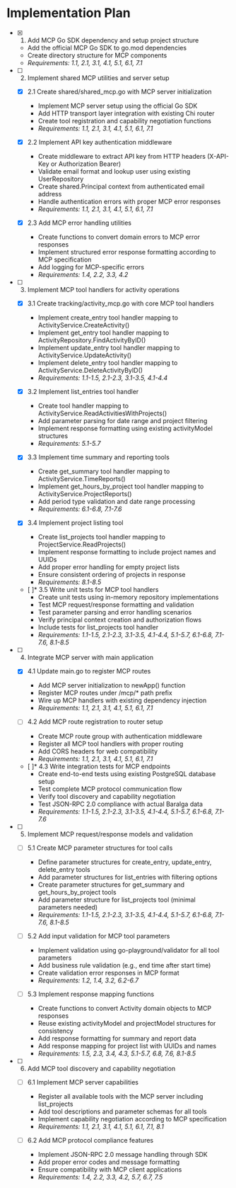 # Implementation Plan

- [x] 1. Add MCP Go SDK dependency and setup project structure
  - Add the official MCP Go SDK to go.mod dependencies
  - Create directory structure for MCP components
  - _Requirements: 1.1, 2.1, 3.1, 4.1, 5.1, 6.1, 7.1_

- [ ] 2. Implement shared MCP utilities and server setup
  - [x] 2.1 Create shared/shared_mcp.go with MCP server initialization
    - Implement MCP server setup using the official Go SDK
    - Add HTTP transport layer integration with existing Chi router
    - Create tool registration and capability negotiation functions
    - _Requirements: 1.1, 2.1, 3.1, 4.1, 5.1, 6.1, 7.1_

  - [x] 2.2 Implement API key authentication middleware
    - Create middleware to extract API key from HTTP headers (X-API-Key or Authorization Bearer)
    - Validate email format and lookup user using existing UserRepository
    - Create shared.Principal context from authenticated email address
    - Handle authentication errors with proper MCP error responses
    - _Requirements: 1.1, 2.1, 3.1, 4.1, 5.1, 6.1, 7.1_

  - [x] 2.3 Add MCP error handling utilities
    - Create functions to convert domain errors to MCP error responses
    - Implement structured error response formatting according to MCP specification
    - Add logging for MCP-specific errors
    - _Requirements: 1.4, 2.2, 3.3, 4.2_

- [ ] 3. Implement MCP tool handlers for activity operations
  - [x] 3.1 Create tracking/activity_mcp.go with core MCP tool handlers
    - Implement create_entry tool handler mapping to ActivityService.CreateActivity()
    - Implement get_entry tool handler mapping to ActivityRepository.FindActivityByID()
    - Implement update_entry tool handler mapping to ActivityService.UpdateActivity()
    - Implement delete_entry tool handler mapping to ActivityService.DeleteActivityByID()
    - _Requirements: 1.1-1.5, 2.1-2.3, 3.1-3.5, 4.1-4.4_

  - [x] 3.2 Implement list_entries tool handler
    - Create tool handler mapping to ActivityService.ReadActivitiesWithProjects()
    - Add parameter parsing for date range and project filtering
    - Implement response formatting using existing activityModel structures
    - _Requirements: 5.1-5.7_

  - [x] 3.3 Implement time summary and reporting tools
    - Create get_summary tool handler mapping to ActivityService.TimeReports()
    - Implement get_hours_by_project tool handler mapping to ActivityService.ProjectReports()
    - Add period type validation and date range processing
    - _Requirements: 6.1-6.8, 7.1-7.6_

  - [x] 3.4 Implement project listing tool
    - Create list_projects tool handler mapping to ProjectService.ReadProjects()
    - Implement response formatting to include project names and UUIDs
    - Add proper error handling for empty project lists
    - Ensure consistent ordering of projects in response
    - _Requirements: 8.1-8.5_

  - [ ]* 3.5 Write unit tests for MCP tool handlers
    - Create unit tests using in-memory repository implementations
    - Test MCP request/response formatting and validation
    - Test parameter parsing and error handling scenarios
    - Verify principal context creation and authorization flows
    - Include tests for list_projects tool handler
    - _Requirements: 1.1-1.5, 2.1-2.3, 3.1-3.5, 4.1-4.4, 5.1-5.7, 6.1-6.8, 7.1-7.6, 8.1-8.5_

- [ ] 4. Integrate MCP server with main application
  - [x] 4.1 Update main.go to register MCP routes
    - Add MCP server initialization to newApp() function
    - Register MCP routes under /mcp/* path prefix
    - Wire up MCP handlers with existing dependency injection
    - _Requirements: 1.1, 2.1, 3.1, 4.1, 5.1, 6.1, 7.1_

  - [ ] 4.2 Add MCP route registration to router setup
    - Create MCP route group with authentication middleware
    - Register all MCP tool handlers with proper routing
    - Add CORS headers for web compatibility
    - _Requirements: 1.1, 2.1, 3.1, 4.1, 5.1, 6.1, 7.1_

  - [ ]* 4.3 Write integration tests for MCP endpoints
    - Create end-to-end tests using existing PostgreSQL database setup
    - Test complete MCP protocol communication flow
    - Verify tool discovery and capability negotiation
    - Test JSON-RPC 2.0 compliance with actual Baralga data
    - _Requirements: 1.1-1.5, 2.1-2.3, 3.1-3.5, 4.1-4.4, 5.1-5.7, 6.1-6.8, 7.1-7.6_

- [ ] 5. Implement MCP request/response models and validation
  - [ ] 5.1 Create MCP parameter structures for tool calls
    - Define parameter structures for create_entry, update_entry, delete_entry tools
    - Add parameter structures for list_entries with filtering options
    - Create parameter structures for get_summary and get_hours_by_project tools
    - Add parameter structure for list_projects tool (minimal parameters needed)
    - _Requirements: 1.1-1.5, 2.1-2.3, 3.1-3.5, 4.1-4.4, 5.1-5.7, 6.1-6.8, 7.1-7.6, 8.1-8.5_

  - [ ] 5.2 Add input validation for MCP tool parameters
    - Implement validation using go-playground/validator for all tool parameters
    - Add business rule validation (e.g., end time after start time)
    - Create validation error responses in MCP format
    - _Requirements: 1.2, 1.4, 3.2, 6.2-6.7_

  - [ ] 5.3 Implement response mapping functions
    - Create functions to convert Activity domain objects to MCP responses
    - Reuse existing activityModel and projectModel structures for consistency
    - Add response formatting for summary and report data
    - Add response mapping for project list with UUIDs and names
    - _Requirements: 1.5, 2.3, 3.4, 4.3, 5.1-5.7, 6.8, 7.6, 8.1-8.5_

- [ ] 6. Add MCP tool discovery and capability negotiation
  - [ ] 6.1 Implement MCP server capabilities
    - Register all available tools with the MCP server including list_projects
    - Add tool descriptions and parameter schemas for all tools
    - Implement capability negotiation according to MCP specification
    - _Requirements: 1.1, 2.1, 3.1, 4.1, 5.1, 6.1, 7.1, 8.1_

  - [ ] 6.2 Add MCP protocol compliance features
    - Implement JSON-RPC 2.0 message handling through SDK
    - Add proper error codes and message formatting
    - Ensure compatibility with MCP client applications
    - _Requirements: 1.4, 2.2, 3.3, 4.2, 5.7, 6.7, 7.5_